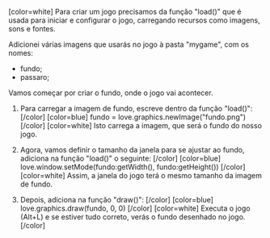 [color=white]
Para criar um jogo precisamos da função "load()" que é 
usada para iniciar e configurar o jogo, carregando recursos 
como imagens, sons e fontes.

Adicionei várias imagens que usarás no jogo à pasta "mygame", 
com os nomes:
- fundo;
- passaro;

Vamos começar por criar o fundo, onde o jogo vai acontecer.

1. Para carregar a imagem de fundo, escreve dentro da função "load()":
   [/color]
   [color=blue]
   fundo = love.graphics.newImage("fundo.png")
   [/color]
   [color=white]
Isto carrega a imagem, que será o fundo do nosso jogo.

2. Agora, vamos definir o tamanho da janela para se ajustar ao fundo, 
adiciona na função "load()" o seguinte:
   [/color]
   [color=blue]
   love.window.setMode(fundo:getWidth(), fundo:getHeight())
   [/color]
   [color=white]
Assim, a janela do jogo terá o mesmo tamanho da imagem de fundo.

3. Depois, adiciona na função "draw()":
   [/color]
   [color=blue]
   love.graphics.draw(fundo, 0, 0)
   [/color]
   [color=white]
Executa o jogo (Alt+L) e se estiver tudo correto, verás o fundo
desenhado no jogo.
[/color]
